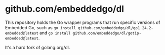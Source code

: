 # github.com/embeddedgo/dl

This repository holds the Go wrapper programs that run specific versions of Embedded Go, such
as `go install github.com/embeddedgo/dl/go1.24.2-embedded@latest` and `go install github.com/embeddedgo/dl/gotip-embedded@latest`.

It's a hard fork of golang.org/dl.
